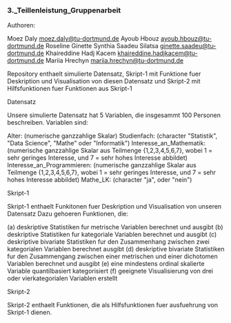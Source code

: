    ### 3._Teillenleistung_Gruppenarbeit 
   
   Authoren:
   
Moez Daly                                  moez.daly@tu-dortmund.de 
Ayoub Hbouz                                ayoub.hbouz@tu-dortmund.de 
Roseline Ginette Synthia Saadeu Silatsa    ginette.saadeu@tu-dortmund.de 
Khaireddine Hadj Kacem                     khaireddine.hadjkacem@tu-dortmund.de 
Mariia Hrechyn                             mariia.hrechyn@tu-dortmund.de 
      
Repository enthaelt simulierte Datensatz, Skript-1 mit Funktione fuer Deskription und Visualisation von diesen Datensatz
und Skript-2 mit Hilfsfunktionen fuer Funktionen aus Skript-1

   Datensatz 
   
Unsere simulierte Datensatz hat 5 Variablen, die insgesammt 100 Personen beschreiben.
Variablen sind: 
               
Alter:                        (numerische ganzzahlige Skalar)
Studienfach:                  (character "Statistik", "Data Science", "Mathe" oder "Informatik")
Interesse_an_Mathematik:      (numerische ganzzahlige Skalar aus Teilmenge {1,2,3,4,5,6,7}, wobei 1 = sehr geringes Interesse, und 7 = sehr hohes Interesse abbildet)
Interesse_an_Programmieren:   (numerische ganzzahlige Skalar aus Teilmenge {1,2,3,4,5,6,7}, wobei 1 = sehr geringes Interesse, und 7 = sehr hohes Interesse abbildet)
Mathe_LK:                     (character "ja", oder "nein")
               
               
   Skript-1
   
Skript-1 enthaelt Funkitonen fuer Deskription und Visualisation von unseren Datensatz 
Dazu gehoeren Funktionen, die:

(a) deskriptive Statistiken fur metrische Variablen berechnet und ausgibt
(b) deskriptive Statistiken fur kategoriale Variablen berechnet und ausgibt
(c) deskriptive bivariate Statistiken fur den Zusammenhang zwischen zwei kategorialen Variablen berechnet ausgibt
(d) deskriptive bivariate Statistiken fur den Zusammengang zwischen einer metrischen und einer dichotomen Variablen berechnet und ausgibt
(e) eine mindestens ordinal skalierte Variable quantilbasiert kategorisiert 
(f) geeignete Visualisierung von drei oder vierkategorialen Variablen erstellt
                             
                             
   Skript-2
   
Skript-2 enthaelt Funktionen, die als Hilfsfunktionen fuer ausfuehrung von Skript-1 dienen.

  